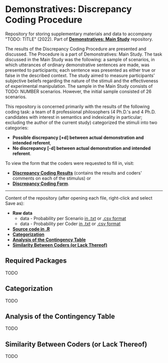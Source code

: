 # Demonstratives: Discrepancy Coding Procedure
Repository for storing supplementary materials and data to accompany "TODO: TITLE" (2022). Part of [**Demonstratives: Main Study**](https://github.com/DominikDziedzic/DemonstrativesMain) repository.

The results of the Discrepancy Coding Procedure are presented and discussed. The Procedure is a part of Demonstratives: Main Study. The task discussed in the Main Study was the following: a sample of scenarios, in which utterances of ordinary demonstrative sentences are made, was presented to participants; each sentence was presented as either true or false in the described context. The study aimed to measure participants’ subjective beliefs regarding the nature of the stimuli and the effectiveness of experimental manipulation. The sample in the Main Study consists of TODO: NUMBER scenarios. However, the initial sample consisted of 26 scenarios. 

This repository is concerned primarily with the results of the following coding task: a team of 8 professional philosophers (4 Ph.D.'s and 4 Ph.D. candidates with interest in semantics and indexicality in particular; excluding the author of the current study) categorized the stimuli into two categories:
- **Possible discrepancy [+d] between actual demonstration and intended referent**,
- **No discrepancy [-d] between actual demonstration and intended referent**.

To view the form that the coders were requested to fill in, visit:
- [**Discrepancy Coding Results**](https://github.com/DominikDziedzic/DemonstrativesDiscrepancyCoding/blob/main/Discrepancy%20Coding%20Results.pdf) (contains the results and coders' comments on each of the stimulus) or
- [**Discrepancy Coding Form**](https://github.com/DominikDziedzic/DemonstrativesDiscrepancyCoding/blob/main/Discrepancy%20Coding%20FormCLEAN.pdf).

 ---

Content of the repository (after opening each file, right-click and select Save as):
- **Raw data** 
  - data - Probability per Scenario [in .txt](https://raw.githubusercontent.com/DominikDziedzic/DemonstrativesDiscrepancyCoding/main/data%20-%20Probability%20per%20Scenario.txt) or [.csv format](https://raw.githubusercontent.com/DominikDziedzic/DemonstrativesDiscrepancyCoding/main/data%20-%20Probability%20per%20Scenario.csv) 
  - data - Probability per Coder [in .txt](https://raw.githubusercontent.com/DominikDziedzic/DemonstrativesDiscrepancyCoding/main/data%20-%20Probability%20per%20Coder.txt) or [.csv format](https://raw.githubusercontent.com/DominikDziedzic/DemonstrativesDiscrepancyCoding/main/data%20-%20Probability%20per%20Coder.csv)
- [**Source code in .R**]()
- [**Categorization**](https://github.com/DominikDziedzic/DemonstrativesDiscrepancyCoding/blob/main/README.md#categorization)
- [**Analysis of the Contingency Table**](https://github.com/DominikDziedzic/DemonstrativesDiscrepancyCoding#analysis-of-the-contingency-table)
- [**Similarity Between Coders (or Lack Thereof)**](https://github.com/DominikDziedzic/DemonstrativesDiscrepancyCoding#similarity-between-coders-or-lack-thereof)

## Required Packages

TODO

## Categorization

TODO

## Analysis of the Contingency Table

TODO

## Similarity Between Coders (or Lack Thereof)

TODO
